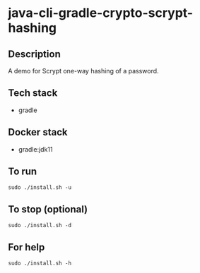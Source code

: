 # java-cli-gradle-crypto-scrypt-hashing

## Description
A demo for Scrypt one-way hashing of
a password.

## Tech stack
- gradle

## Docker stack
- gradle:jdk11

## To run
`sudo ./install.sh -u`

## To stop (optional)
`sudo ./install.sh -d`

## For help
`sudo ./install.sh -h`
